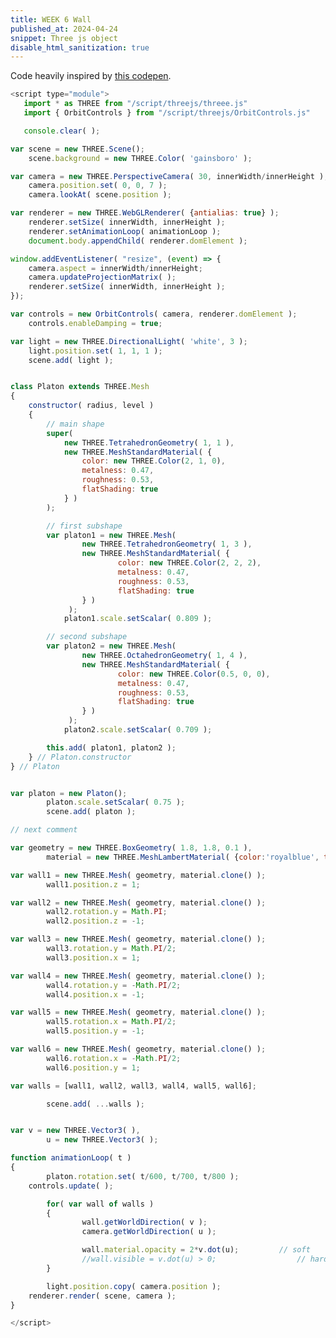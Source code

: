 ```yaml
---
title: WEEK 6 Wall
published_at: 2024-04-24
snippet: Three js object
disable_html_sanitization: true
---
```


<div id="wall_invisibility"></div>

Code heavily inspired by [this codepen](https://codepen.io/boytchev/pen/xxMZzJx).

<script type="module">
   import * as THREE from "/script/threejs/threee.js"
   import { OrbitControls } from "/script/threejs/OrbitControls.js"

   console.clear( );

var scene = new THREE.Scene();
    scene.background = new THREE.Color( 'gainsboro' );

var camera = new THREE.PerspectiveCamera( 30, innerWidth/innerHeight );
    camera.position.set( 0, 0, 7 );
    camera.lookAt( scene.position );

var renderer = new THREE.WebGLRenderer( {antialias: true} );
    renderer.setSize( innerWidth, innerHeight );
    renderer.setAnimationLoop( animationLoop );
    document.body.appendChild( renderer.domElement );
			
window.addEventListener( "resize", (event) => {
    camera.aspect = innerWidth/innerHeight;
    camera.updateProjectionMatrix( );
    renderer.setSize( innerWidth, innerHeight );
});

var controls = new OrbitControls( camera, renderer.domElement );
    controls.enableDamping = true;

var light = new THREE.DirectionalLight( 'white', 3 );
    light.position.set( 1, 1, 1 );
    scene.add( light );


class Platon extends THREE.Mesh
{
	constructor( radius, level )
	{
		// main shape
		super(
			new THREE.TetrahedronGeometry( 1, 1 ),
			new THREE.MeshStandardMaterial( {
				color: new THREE.Color(2, 1, 0),
				metalness: 0.47,
				roughness: 0.53,
				flatShading: true
			} )
		);

		// first subshape
		var platon1 = new THREE.Mesh(
				new THREE.TetrahedronGeometry( 1, 3 ),
				new THREE.MeshStandardMaterial( {
						color: new THREE.Color(2, 2, 2),
						metalness: 0.47,
						roughness: 0.53,
						flatShading: true
				} )
			 );
			platon1.scale.setScalar( 0.809 );
	
		// second subshape
		var platon2 = new THREE.Mesh(
				new THREE.OctahedronGeometry( 1, 4 ),
				new THREE.MeshStandardMaterial( {
						color: new THREE.Color(0.5, 0, 0),
						metalness: 0.47,
						roughness: 0.53,
						flatShading: true
				} )
			 );
			platon2.scale.setScalar( 0.709 );
	
		this.add( platon1, platon2 );
	} // Platon.constructor
} // Platon


var platon = new Platon();
		platon.scale.setScalar( 0.75 );
		scene.add( platon );

// next comment

var geometry = new THREE.BoxGeometry( 1.8, 1.8, 0.1 ),
		material = new THREE.MeshLambertMaterial( {color:'royalblue', transparent: true} );

var wall1 = new THREE.Mesh( geometry, material.clone() );
		wall1.position.z = 1;

var wall2 = new THREE.Mesh( geometry, material.clone() );
		wall2.rotation.y = Math.PI;		
		wall2.position.z = -1;

var wall3 = new THREE.Mesh( geometry, material.clone() );
		wall3.rotation.y = Math.PI/2;		
		wall3.position.x = 1;

var wall4 = new THREE.Mesh( geometry, material.clone() );
		wall4.rotation.y = -Math.PI/2;		
		wall4.position.x = -1;

var wall5 = new THREE.Mesh( geometry, material.clone() );
		wall5.rotation.x = Math.PI/2;		
		wall5.position.y = -1;

var wall6 = new THREE.Mesh( geometry, material.clone() );
		wall6.rotation.x = -Math.PI/2;		
		wall6.position.y = 1;

var walls = [wall1, wall2, wall3, wall4, wall5, wall6];

		scene.add( ...walls );


var v = new THREE.Vector3( ),
		u = new THREE.Vector3( );

function animationLoop( t )
{
		platon.rotation.set( t/600, t/700, t/800 );
    controls.update( );

		for( var wall of walls )
		{
				wall.getWorldDirection( v );
				camera.getWorldDirection( u );
			
				wall.material.opacity = 2*v.dot(u); 		// soft
				//wall.visible = v.dot(u) > 0; 					// hard
		}
	
		light.position.copy( camera.position );
    renderer.render( scene, camera );
}

</script>

```javascript
<script type="module">
   import * as THREE from "/script/threejs/threee.js"
   import { OrbitControls } from "/script/threejs/OrbitControls.js"

   console.clear( );

var scene = new THREE.Scene();
    scene.background = new THREE.Color( 'gainsboro' );

var camera = new THREE.PerspectiveCamera( 30, innerWidth/innerHeight );
    camera.position.set( 0, 0, 7 );
    camera.lookAt( scene.position );

var renderer = new THREE.WebGLRenderer( {antialias: true} );
    renderer.setSize( innerWidth, innerHeight );
    renderer.setAnimationLoop( animationLoop );
    document.body.appendChild( renderer.domElement );

window.addEventListener( "resize", (event) => {
    camera.aspect = innerWidth/innerHeight;
    camera.updateProjectionMatrix( );
    renderer.setSize( innerWidth, innerHeight );
});

var controls = new OrbitControls( camera, renderer.domElement );
    controls.enableDamping = true;

var light = new THREE.DirectionalLight( 'white', 3 );
    light.position.set( 1, 1, 1 );
    scene.add( light );


class Platon extends THREE.Mesh
{
	constructor( radius, level )
	{
		// main shape
		super(
			new THREE.TetrahedronGeometry( 1, 1 ),
			new THREE.MeshStandardMaterial( {
				color: new THREE.Color(2, 1, 0),
				metalness: 0.47,
				roughness: 0.53,
				flatShading: true
			} )
		);

		// first subshape
		var platon1 = new THREE.Mesh(
				new THREE.TetrahedronGeometry( 1, 3 ),
				new THREE.MeshStandardMaterial( {
						color: new THREE.Color(2, 2, 2),
						metalness: 0.47,
						roughness: 0.53,
						flatShading: true
				} )
			 );
			platon1.scale.setScalar( 0.809 );

		// second subshape
		var platon2 = new THREE.Mesh(
				new THREE.OctahedronGeometry( 1, 4 ),
				new THREE.MeshStandardMaterial( {
						color: new THREE.Color(0.5, 0, 0),
						metalness: 0.47,
						roughness: 0.53,
						flatShading: true
				} )
			 );
			platon2.scale.setScalar( 0.709 );

		this.add( platon1, platon2 );
	} // Platon.constructor
} // Platon


var platon = new Platon();
		platon.scale.setScalar( 0.75 );
		scene.add( platon );

// next comment

var geometry = new THREE.BoxGeometry( 1.8, 1.8, 0.1 ),
		material = new THREE.MeshLambertMaterial( {color:'royalblue', transparent: true} );

var wall1 = new THREE.Mesh( geometry, material.clone() );
		wall1.position.z = 1;

var wall2 = new THREE.Mesh( geometry, material.clone() );
		wall2.rotation.y = Math.PI;
		wall2.position.z = -1;

var wall3 = new THREE.Mesh( geometry, material.clone() );
		wall3.rotation.y = Math.PI/2;
		wall3.position.x = 1;

var wall4 = new THREE.Mesh( geometry, material.clone() );
		wall4.rotation.y = -Math.PI/2;
		wall4.position.x = -1;

var wall5 = new THREE.Mesh( geometry, material.clone() );
		wall5.rotation.x = Math.PI/2;
		wall5.position.y = -1;

var wall6 = new THREE.Mesh( geometry, material.clone() );
		wall6.rotation.x = -Math.PI/2;
		wall6.position.y = 1;

var walls = [wall1, wall2, wall3, wall4, wall5, wall6];

		scene.add( ...walls );


var v = new THREE.Vector3( ),
		u = new THREE.Vector3( );

function animationLoop( t )
{
		platon.rotation.set( t/600, t/700, t/800 );
    controls.update( );

		for( var wall of walls )
		{
				wall.getWorldDirection( v );
				camera.getWorldDirection( u );

				wall.material.opacity = 2*v.dot(u); 		// soft
				//wall.visible = v.dot(u) > 0; 					// hard
		}

		light.position.copy( camera.position );
    renderer.render( scene, camera );
}

</script>

```
